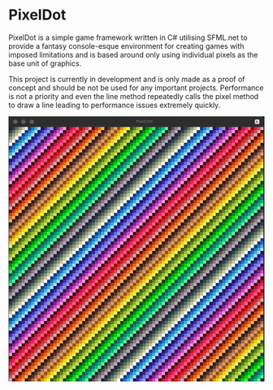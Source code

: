 # PixelDot
PixelDot is a simple game framework written in C# utilising SFML.net to provide a fantasy console-esque environment for creating games with imposed limitations and is based around only using individual pixels as the base unit of graphics.

This project is currently in development and is only made as a proof of concept and should be not be used for any important projects. Performance is not a priority and even the line method repeatedly calls the pixel method to draw a line leading to performance issues extremely quickly.

![PixelDot](Screenshot.png)